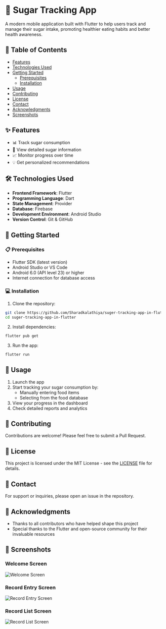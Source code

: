 # 🍬 Sugar Tracking App

A modern mobile application built with Flutter to help users track and manage their sugar intake, promoting healthier eating habits and better health awareness.

## 📑 Table of Contents
- [Features](#-features)
- [Technologies Used](#-technologies-used)
- [Getting Started](#-getting-started)
  - [Prerequisites](#-prerequisites)
  - [Installation](#-installation)
- [Usage](#-usage)
- [Contributing](#-contributing)
- [License](#-license)
- [Contact](#-contact)
- [Acknowledgments](#-acknowledgments)
- [Screenshots](#-screenshots)

## ✨ Features

- 📊 Track sugar consumption
- 📱 View detailed sugar information
- 📈 Monitor progress over time
- 💡 Get personalized recommendations

## 🛠️ Technologies Used

- **Frontend Framework**: Flutter
- **Programming Language**: Dart
- **State Management**: Provider
- **Database**: Firebase
- **Development Environment**: Android Studio
- **Version Control**: Git & GitHub

## 🚀 Getting Started

### 📋 Prerequisites

- Flutter SDK (latest version)
- Android Studio or VS Code
- Android 6.0 (API level 23) or higher
- Internet connection for database access

### 💻 Installation

1. Clone the repository:
```bash
git clone https://github.com/Sharadkalathiya/suger-tracking-app-in-flutter.git
cd suger-tracking-app-in-flutter
```

2. Install dependencies:
```bash
flutter pub get
```

3. Run the app:
```bash
flutter run
```

## 📱 Usage

1. Launch the app
2. Start tracking your sugar consumption by:
   - Manually entering food items
   - Selecting from the food database
3. View your progress in the dashboard
4. Check detailed reports and analytics

## 🤝 Contributing

Contributions are welcome! Please feel free to submit a Pull Request.

## 📄 License

This project is licensed under the MIT License - see the [LICENSE](LICENSE) file for details.

## 📧 Contact

For support or inquiries, please open an issue in the repository.

## 🙏 Acknowledgments

- Thanks to all contributors who have helped shape this project
- Special thanks to the Flutter and open-source community for their invaluable resources

## 📸 Screenshots

### Welcome Screen
![Welcome Screen](screenshots/Screenshot_20250503_211744.png)

### Record Entry Screen
![Record Entry Screen](screenshots/Screenshot_20250503_211812.png)

### Record List Screen
![Record List Screen](screenshots/Screenshot_20250503_212242.png)
